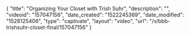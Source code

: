 {
    "title": "Organizing Your Closet with Trish Suhr",
    "description": "",
    "videoid": "157047156",
    "date_created": "1522245369",
    "date_modified": "1528125406",
    "type": "captivate",
    "layout": "video",
    "url": "\/v\/bbb-trishsuhr-closet-final\/157047156"
}